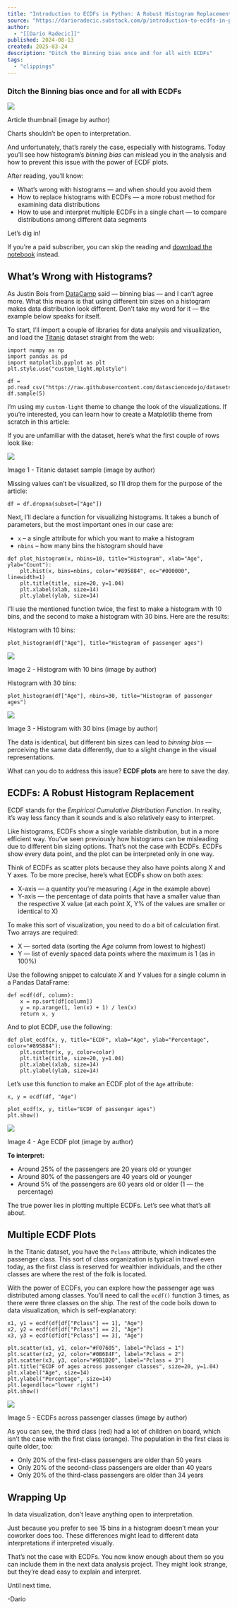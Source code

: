 ```yaml
---
title: "Introduction to ECDFs in Python: A Robust Histogram Replacement"
source: "https://darioradecic.substack.com/p/introduction-to-ecdfs-in-python-a"
author:
  - "[[Dario Radecic]]"
published: 2024-08-13
created: 2025-03-24
description: "Ditch the Binning bias once and for all with ECDFs"
tags:
  - "clippings"
---
```

### Ditch the Binning bias once and for all with ECDFs

![](https://substackcdn.com/image/fetch/w_1456,c_limit,f_auto,q_auto:good,fl_progressive:steep/https%3A%2F%2Fsubstack-post-media.s3.amazonaws.com%2Fpublic%2Fimages%2F97b64a28-5498-44b8-9b5a-9ef29d036b2c_1500x1000.png)

Article thumbnail (image by author)

Charts shouldn’t be open to interpretation.

And unfortunately, that’s rarely the case, especially with histograms. Today you’ll see how histogram’s *binning bias* can mislead you in the analysis and how to prevent this issue with the power of ECDF plots.

After reading, you’ll know:

- What’s wrong with histograms — and when should you avoid them
- How to replace histograms with ECDFs — a more robust method for examining data distributions
- How to use and interpret multiple ECDFs in a single chart — to compare distributions among different data segments

Let’s dig in!

If you’re a paid subscriber, you can skip the reading and [download the notebook](https://github.com/darioradecic/Data-Doodles-with-Python/tree/main/021_ecdf) instead.

## What’s Wrong with Histograms?

As Justin Bois from [DataCamp](https://learn.datacamp.com/courses/statistical-thinking-in-python-part-1) said — binning bias — and I can’t agree more. What this means is that using different bin sizes on a histogram makes data distribution look different. Don’t take my word for it — the example below speaks for itself.

To start, I’ll import a couple of libraries for data analysis and visualization, and load the [Titanic](https://raw.githubusercontent.com/datasciencedojo/datasets/master/titanic.csv) dataset straight from the web:

```markup
import numpy as np
import pandas as pd
import matplotlib.pyplot as plt
plt.style.use("custom_light.mplstyle")

df = pd.read_csv("https://raw.githubusercontent.com/datasciencedojo/datasets/master/titanic.csv")
df.sample(5)
```

I’m using my `custom-light` theme to change the look of the visualizations. If you’re interested, you can learn how to create a Matplotlib theme from scratch in this article:

If you are unfamiliar with the dataset, here’s what the first couple of rows look like:

![](https://substackcdn.com/image/fetch/w_1456,c_limit,f_auto,q_auto:good,fl_progressive:steep/https%3A%2F%2Fsubstack-post-media.s3.amazonaws.com%2Fpublic%2Fimages%2F3b17c457-26e1-4abf-8941-ad8c9a641acf_2398x360.png)

Image 1 - Titanic dataset sample (image by author)

Missing values can’t be visualized, so I’ll drop them for the purpose of the article:

```markup
df = df.dropna(subset=["Age"])
```

Next, I’ll declare a function for visualizing histograms. It takes a bunch of parameters, but the most important ones in our case are:

- `x` – a single attribute for which you want to make a histogram
- `nbins` – how many bins the histogram should have
```markup
def plot_histogram(x, nbins=10, title="Histogram", xlab="Age", ylab="Count"):
    plt.hist(x, bins=nbins, color="#895884", ec="#000000", linewidth=1)
    plt.title(title, size=20, y=1.04)
    plt.xlabel(xlab, size=14)
    plt.ylabel(ylab, size=14)
```

I’ll use the mentioned function twice, the first to make a histogram with 10 bins, and the second to make a histogram with 30 bins. Here are the results:

Histogram with 10 bins:

```markup
plot_histogram(df["Age"], title="Histogram of passenger ages")
```

![](https://substackcdn.com/image/fetch/w_1456,c_limit,f_auto,q_auto:good,fl_progressive:steep/https%3A%2F%2Fsubstack-post-media.s3.amazonaws.com%2Fpublic%2Fimages%2Fa26b4fe3-5a17-4a79-a382-5ac70e4623ac_2214x1472.png)

Image 2 - Histogram with 10 bins (image by author)

Histogram with 30 bins:

```markup
plot_histogram(df["Age"], nbins=30, title="Histogram of passenger ages")
```

![](https://substackcdn.com/image/fetch/w_1456,c_limit,f_auto,q_auto:good,fl_progressive:steep/https%3A%2F%2Fsubstack-post-media.s3.amazonaws.com%2Fpublic%2Fimages%2F0ad52d51-14a0-46ab-9959-7e5ed126dd91_2214x1452.png)

Image 3 - Histogram with 30 bins (image by author)

The data is identical, but different bin sizes can lead to *binning bias* — perceiving the same data differently, due to a slight change in the visual representations.

What can you do to address this issue? **ECDF plots** are here to save the day.

## ECDFs: A Robust Histogram Replacement

ECDF stands for the *Empirical Cumulative Distribution Function*. In reality, it’s way less fancy than it sounds and is also relatively easy to interpret.

Like histograms, ECDFs show a single variable distribution, but in a more efficient way. You’ve seen previously how histograms can be misleading due to different bin sizing options. That’s not the case with ECDFs. ECDFs show every data point, and the plot can be interpreted only in one way.

Think of ECDFs as scatter plots because they also have points along X and Y axes. To be more precise, here’s what ECDFs show on both axes:

- X-axis — a quantity you’re measuring ( *Age* in the example above)
- Y-axis — the percentage of data points that have a smaller value than the respective X value (at each point X, Y% of the values are smaller or identical to X)

To make this sort of visualization, you need to do a bit of calculation first. Two arrays are required:

- X — sorted data (sorting the *Age* column from lowest to highest)
- Y — list of evenly spaced data points where the maximum is 1 (as in 100%)

Use the following snippet to calculate *X* and *Y* values for a single column in a Pandas DataFrame:

```markup
def ecdf(df, column):
    x = np.sort(df[column])
    y = np.arange(1, len(x) + 1) / len(x)
    return x, y
```

And to plot ECDF, use the following:

```markup
def plot_ecdf(x, y, title="ECDF", xlab="Age", ylab="Percentage", color="#895884"):
    plt.scatter(x, y, color=color)
    plt.title(title, size=20, y=1.04)
    plt.xlabel(xlab, size=14)
    plt.ylabel(ylab, size=14)
```

Let’s use this function to make an ECDF plot of the `Age` attribute:

```markup
x, y = ecdf(df, "Age")

plot_ecdf(x, y, title="ECDF of passenger ages")
plt.show()
```

![](https://substackcdn.com/image/fetch/w_1456,c_limit,f_auto,q_auto:good,fl_progressive:steep/https%3A%2F%2Fsubstack-post-media.s3.amazonaws.com%2Fpublic%2Fimages%2Fe1709b34-d4b3-4972-84ea-baa449bde581_2206x1470.png)

Image 4 - Age ECDF plot (image by author)

**To interpret:**

- Around 25% of the passengers are 20 years old or younger
- Around 80% of the passengers are 40 years old or younger
- Around 5% of the passengers are 60 years old or older (1 — the percentage)

The true power lies in plotting multiple ECDFs. Let’s see what that’s all about.

## Multiple ECDF Plots

In the Titanic dataset, you have the `Pclass` attribute, which indicates the passenger class. This sort of class organization is typical in travel even today, as the first class is reserved for wealthier individuals, and the other classes are where the rest of the folk is located.

With the power of ECDFs, you can explore how the passenger age was distributed among classes. You’ll need to call the `ecdf()` function 3 times, as there were three classes on the ship. The rest of the code boils down to data visualization, which is self-explanatory:

```markup
x1, y1 = ecdf(df[df["Pclass"] == 1], "Age")
x2, y2 = ecdf(df[df["Pclass"] == 2], "Age")
x3, y3 = ecdf(df[df["Pclass"] == 3], "Age")

plt.scatter(x1, y1, color="#F07605", label="Pclass = 1")
plt.scatter(x2, y2, color="#0B6E4F", label="Pclass = 2")
plt.scatter(x3, y3, color="#9B1D20", label="Pclass = 3")
plt.title("ECDF of ages across passenger classes", size=20, y=1.04)
plt.xlabel("Age", size=14)
plt.ylabel("Percentage", size=14)
plt.legend(loc="lower right")
plt.show()
```

![](https://substackcdn.com/image/fetch/w_1456,c_limit,f_auto,q_auto:good,fl_progressive:steep/https%3A%2F%2Fsubstack-post-media.s3.amazonaws.com%2Fpublic%2Fimages%2Fa658bb26-e362-4578-9b18-332eaca20a86_2256x1492.png)

Image 5 - ECDFs across passenger classes (image by author)

As you can see, the third class (red) had a lot of children on board, which isn’t the case with the first class (orange). The population in the first class is quite older, too:

- Only 20% of the first-class passengers are older than 50 years
- Only 20% of the second-class passengers are older than 40 years
- Only 20% of the third-class passengers are older than 34 years

## Wrapping Up

In data visualization, don’t leave anything open to interpretation.

Just because you prefer to see 15 bins in a histogram doesn’t mean your coworker does too. These differences might lead to different data interpretations if interpreted visually.

That’s not the case with ECDFs. You now know enough about them so you can include them in the next data analysis project. They might look strange, but they’re dead easy to explain and interpret.

Until next time.

\-Dario
